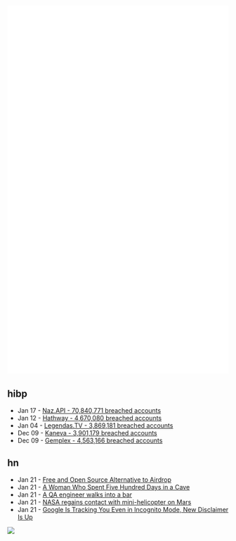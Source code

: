 ![Metrics](https://raw.githubusercontent.com/phixion/phixion/master/metrics.svg)

## hibp

<!--
for https://github.com/phixion/phixion/blob/main/.github/workflows/feeds.yml
-->
<!--START_SECTION:haveibeenpwnd-->
- Jan 17 - [Naz.API - 70,840,771 breached accounts](https://haveibeenpwned.com/PwnedWebsites#NazApi)
- Jan 12 - [Hathway - 4,670,080 breached accounts](https://haveibeenpwned.com/PwnedWebsites#Hathway)
- Jan 04 - [Legendas.TV - 3,869,181 breached accounts](https://haveibeenpwned.com/PwnedWebsites#LegendasTV)
- Dec 09 - [Kaneva - 3,901,179 breached accounts](https://haveibeenpwned.com/PwnedWebsites#Kaneva)
- Dec 09 - [Gemplex - 4,563,166 breached accounts](https://haveibeenpwned.com/PwnedWebsites#Gemplex)
<!--END_SECTION:haveibeenpwnd-->

## hn

<!--
for https://github.com/phixion/phixion/blob/main/.github/workflows/feeds.yml
-->
<!--START_SECTION:hn-->
- Jan 21 - [Free and Open Source Alternative to Airdrop](https://www.sharedrop.io/)
- Jan 21 - [A Woman Who Spent Five Hundred Days in a Cave](https://www.newyorker.com/magazine/2024/01/29/the-woman-who-spent-five-hundred-days-in-a-cave)
- Jan 21 - [A QA engineer walks into a bar](https://twitter.com/brenankeller/status/1068615953989087232)
- Jan 21 - [NASA regains contact with mini-helicopter on Mars](https://phys.org/news/2024-01-nasa-regains-contact-mini-helicopter.amp)
- Jan 21 - [Google Is Tracking You Even in Incognito Mode, New Disclaimer Is Up](https://news.abplive.com/technology/google-incognito-new-disclaimer-canary-version-you-are-being-tracked-even-in-google-incognito-mode-new-disclaimer-is-up-privacy-lawsuit-1658159)
<!--END_SECTION:hn-->

<!--
for https://yhype.me
-->
![](https://hit.yhype.me/github/profile?user_id=13013670)
